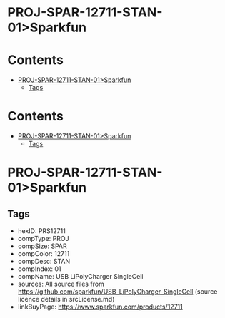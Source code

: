 
PROJ-SPAR-12711-STAN-01>Sparkfun
================================

Contents
========

* [PROJ-SPAR-12711-STAN-01>Sparkfun](#proj-spar-12711-stan-01sparkfun)
	* [Tags](#tags)

Contents
========

* [PROJ-SPAR-12711-STAN-01>Sparkfun](#proj-spar-12711-stan-01sparkfun)
	* [Tags](#tags)

# PROJ-SPAR-12711-STAN-01>Sparkfun

## Tags

- hexID: PRS12711
- oompType: PROJ
- oompSize: SPAR
- oompColor: 12711
- oompDesc: STAN
- oompIndex: 01
- oompName: USB LiPolyCharger SingleCell
- sources: All source files from https://github.com/sparkfun/USB_LiPolyCharger_SingleCell (source licence details in srcLicense.md)
- linkBuyPage: https://www.sparkfun.com/products/12711
